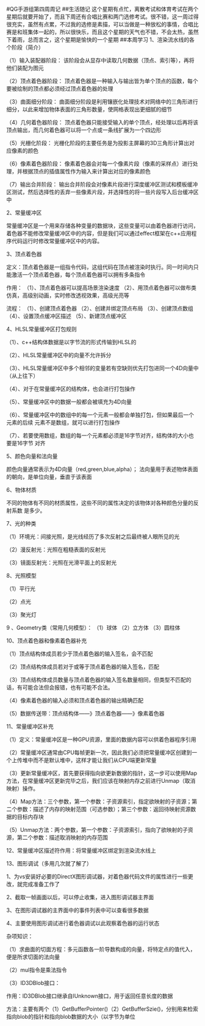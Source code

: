 #QG手游组第四周周记
##生活随记
这个星期有点忙，离散考试和体育考试在两个星期后就要开始了，而且下周还有合唱比赛和两门选修考试。很不错，这一周过得很充实，虽然有点累，不过我的选修是素描，可以当做是一种放松的事情，合唱比赛是和班集体一起的，所以很快乐，而且这个星期的天气也不错，不会太热，虽然下着雨，总而言之，这个星期是愉快的一个星期
##本周学习
1、渲染流水线的各个阶段（简介）

（1）输入装配器阶段：
该阶段会从显存中读取几何数据（顶点、索引等），再将他们装配为图元

（2）顶点着色器阶段：
顶点着色器是一种输入与输出皆为单个顶点的函数，每个要被绘制的顶点都必须经过顶点着色器的处理

（3）曲面细分阶段：
曲面细分阶段是利用镶嵌化处理技术对网络中的三角形进行细分，以此来增加物体表面的三角形数量，使网格表现出更细腻的细节

（4）几何着色器阶段：
顶点着色器只能接受输入的单个顶点，经处理以后再将该顶点输出，而几何着色器可以将一个点或一条线扩展为一个四边形

（5）光栅化阶段：
光栅化阶段的主要任务是为投影主屏幕的3D三角形计算出对应像素的颜色

（6）像素着色器阶段：
像素着色器会对每一个像素片段（像素的采样点）进行处理，并根据顶点的插值属性作为输入来计算出对应的像素颜色

（7）输出合并阶段：
输出合并阶段会对像素片段进行深度缓冲区测试和模板缓冲区测试，然后选择性的丢弃一些像素片段，并选择性的将一些片段写入后台缓冲区中


2、常量缓冲区

常量缓冲区是一个用来存储各种变量的数据块，这些变量可以由着色器进行访问，着色器不能修改常量缓冲区中的内容，但是我们可以通过effect框架在c++应用程序代码运行时修改常量缓冲区中的内容。

3、顶点着色器

定义：顶点着色器是一组指令代码，这组代码在顶点被渲染时执行。同一时间内只能激活一个顶点着色器，每个顶点着色器可以拥有多条指令

作用：
（1）、顶点着色器可以提高场景渲染速度
（2）、用顶点着色器可以做布类仿真，高级别动画，实时修改透视效果，高级光亮等

流程：
（1）、创建顶点着色器
（2）、创建并绑定顶点布局
（3）、创建顶点数组
（4）、设置顶点缓冲区描述
（5）、新建顶点缓冲区


4、HLSL常量缓冲区打包规则

（1）、c++结构体数据是以字节流的形式传输到HLSL的

（2）、HLSL常量缓冲区中的向量不允许拆分

（3）、HLSL常量缓冲区中多个相邻的变量若有空缺则优先打包进同一个4D向量中（从上往下）

（4）、对于在常量缓冲区的结构体，也会进行打包操作

（5）、常量缓冲区中的数据一般都会被填充为4D向量

（6）、常量缓冲区中的数组中的每一个元素一般都会单独打包，但如果最后一个元素的后续
元素不是数组，就可以进行打包操作

（7）、若要使用数组，数组的每一个元素都必须是16字节对齐，结构体的大小也要是16字节
对齐

5、颜色向量和法向量

颜色向量通常表示为4D向量（red,green,blue,alpha）；
法向量用于表述物体表面的朝向，是单位向量，垂直于该表面

6、物体材质

不同的物体有不同的材质属性，这些不同的属性决定的该物体对各种颜色分量的反射系数
是多少。

7、光的种类

（1）环境光：间接光照，是光线经历了多次反射之后最终被人眼所见的光

（2）漫反射光：光照在粗糙表面的反射光

（3）镜面反射光：光照在光滑平面上的反射光

8、光照模型

（1）平行光

（2）点光

（3）聚光灯

9 、Geometry类（常用几何模型）：
（1）球体
（2）立方体
（3）圆柱体

10、顶点着色器和像素着色器补充

（1）顶点结构体成员若少于顶点着色器的输入签名，会不匹配

（2）顶点结构体成员若对于或等于顶点着色器的输入签名，匹配

（3）顶点结构体成员数量与顶点着色器的输入签名数量相同，但类型不匹配的话，有可能合法但会报错，也有可能不合法。

（4）像素着色器的输入必须和顶点着色器的输出精确匹配

（5）数据传送带：顶点结构体——》顶点着色器——》像素着色器

11、常量缓冲区补充

（1）定义：常量缓冲区是一种GPU资源，里面的数据内容可以供着色器程序引用

（2）常量缓冲区通常由CPU每帧更新一次，因此我们必须把常量缓冲区创建到一个上传堆中而不是默认堆中，这样才能让我们从CPU端更新常量

（3）更新常量缓冲区，首先要获得指向欲更新数据的指针，这一步可以使用Map方法，在常量缓冲区更新完毕之后，我们应该在映射内存之前进行Unmap（取消映射）操作。

（4）Map方法：三个参数，第一个参数：子资源索引，指定欲映射的子资源；第二个参数：描述了内存的映射范围（可选参数）；第三个参数：返回待映射资源数据的目标内存块

（5）Unmap方法：两个参数，第一个参数：子资源索引，指向了欲映射的子资源，第二个参数：描述取消映射的内存范围

12、常量缓冲区描述符作用：将常量缓冲区绑定到渲染流水线上

13、图形调试（多用几次就了解了）

1、为vs安装好必要的DirectX图形调试器，对着色器代码文件的属性进行一些更改，就完成准备工作了

2、截取一帧画面以后，可以停止收集，进入图形调试器主界面

3、在图形调试器的主界面中的事件列表中可以查看很多数据

4、主要使用图形调试进行着色器调试以此观察着色器的运行状态

杂项知识：

（1）求曲面的切面方程：多元函数各一阶导数构成的向量，将特定点的值代入，便是所求切面的法向量

（2）mul指令是乘法指令

（3）ID3DBlob接口：

作用：ID3DBlob接口继承自IUnknown接口，用于返回任意长度的数据

方法：主要有两个（1）GetBufferPointer()（2）GetBufferSzie()，分别用来检索指向blob的指针和指向blob数据的大小（以字节为单位
